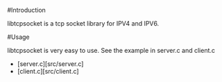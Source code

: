#Introduction

libtcpsocket is a tcp socket library for IPV4 and IPV6.

#Usage

libtcpsocket is very easy to use. See the example in server.c and client.c 

- [server.c][src/server.c]
- [client.c][src/client.c]

